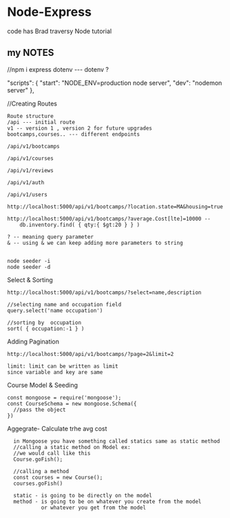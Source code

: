 # Node-Express
code has Brad traversy Node tutorial



##   my NOTES  

//npm i express dotenv --- dotenv ?

"scripts": {
    "start": "NODE_ENV=production node server",
    "dev": "nodemon server"
  },


//Creating Routes


```
Route structure
/api --- initial route
v1 -- version 1 , version 2 for future upgrades
bootcamps,courses.. --- different endpoints

/api/v1/bootcamps

/api/v1/courses

/api/v1/reviews

/api/v1/auth

/api/v1/users
```

```
http://localhost:5000/api/v1/bootcamps/?location.state=MA&housing=true

http://localhost:5000/api/v1/bootcamps/?average.Cost[lte]=10000 -- 
    db.inventory.find( { qty:{ $gt:20 } } )

? -- meaning query parameter
& -- using & we can keep adding more parameters to string


node seeder -i
node seeder -d
```

Select & Sorting
```
http://localhost:5000/api/v1/bootcamps/?select=name,description

//selecting name and occupation field
query.select('name occupation')

//sorting by  occupation
sort( { occupation:-1 } )

```

Adding Pagination
```
http://localhost:5000/api/v1/bootcamps/?page=2&limit=2

limit: limit can be written as limit 
since variable and key are same

```

Course Model & Seeding
```
const mongoose = require('mongoose');
const CourseSchema = new mongoose.Schema({
  //pass the object
})

```

Aggegrate- Calculate trhe avg cost
```
  in Mongoose you have something called statics same as static method
  //calling a static method on Model ex:
  //we would call like this
  Course.goFish();

  //calling a method 
  const courses = new Course();
  courses.goFish()

  static - is going to be directly on the model
  method - is going to be on whatever you create from the model
           or whatever you get from the model


```

